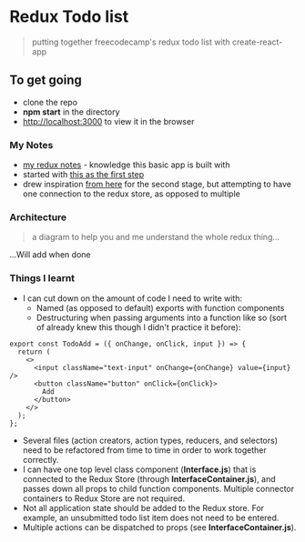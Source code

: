 # Redux Todo list
> putting together freecodecamp's redux todo list with create-react-app

## To get going
- clone the repo
- **npm start** in the directory
- [http://localhost:3000](http://localhost:3000) to view it in the browser

### My Notes
- [my redux notes](https://hackmd.io/s3QcTxWsSLmQwHCstxmcdQ?both#one) - knowledge this basic app is built with
- started with [this as the first step](https://hackmd.io/s3QcTxWsSLmQwHCstxmcdQ?both#1-Manage-State-Locally-first)
- drew inspiration [from here](https://codesandbox.io/s/9on71rvnyo) for the second stage, but attempting to have one connection to the redux store, as opposed to multiple

### Architecture
> a diagram to help you and me understand the whole redux thing...

...Will add when done

### Things I learnt
- I can cut down on the amount of code I need to write with:
    - Named (as opposed to default) exports with function components
    - Destructuring when passing arguments into a function like so (sort of already knew this though I didn't practice it before):
```
export const TodoAdd = ({ onChange, onClick, input }) => {
  return (
    <>
      <input className="text-input" onChange={onChange} value={input} />
      <button className="button" onClick={onClick}>
        Add
      </button>
    </>
  );
};
```

- Several files (action creators, action types, reducers, and selectors) need to be refactored from time to time in order to work together correctly.
- I can have one top level class component (**Interface.js**) that is connected to the Redux Store (through **InterfaceContainer.js**), and passes down all props to child function components. Multiple connector containers to Redux Store are not required.
- Not all application state should be added to the Redux store. For example, an unsubmitted todo list item does not need to be entered.
- Multiple actions can be dispatched to props (see **InterfaceContainer.js**).